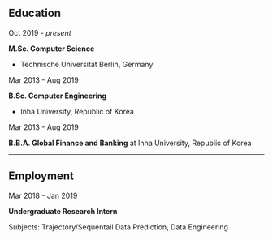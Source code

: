 ## Education

Oct 2019 - *present*

**M.Sc. Computer Science**

- Technische Universität Berlin, Germany



Mar 2013 - Aug 2019

**B.Sc. Computer Engineering** 

- Inha University, Republic of Korea



Mar 2013 - Aug 2019

**B.B.A. Global Finance and Banking** at Inha University, Republic of Korea

---

## Employment

Mar 2018 - Jan 2019

**Undergraduate Research Intern** 

Subjects: Trajectory/Sequentail Data Prediction, Data Engineering

